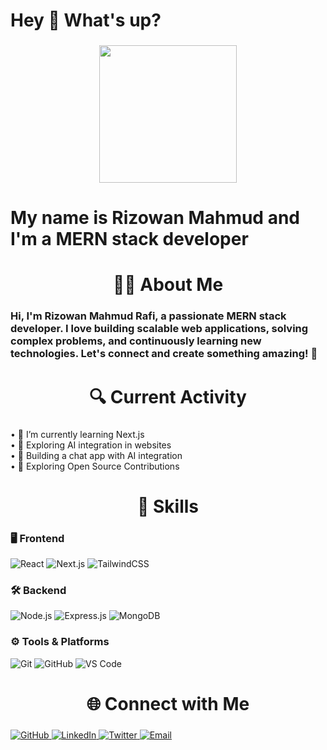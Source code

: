 <h1 align="left">Hey 👋 What's up?</h1>

###

<div align="center">
  <img height="220" src="https://i.ibb.co.com/bjgf0Hzc/image.png"  />
</div>

###

<h1 align="left">My name is Rizowan Mahmud and I'm a MERN stack developer</h1>

###

<h1 align="center">👨‍💻 About Me</h1>

###

<h3 align="left">Hi, I'm Rizowan Mahmud Rafi, a passionate MERN stack developer. I love building scalable web applications, solving complex problems, and continuously learning new technologies. Let's connect and create something amazing! 🚀</h3>

###

<h1 align="center">🔍 Current Activity</h1>

###

<p align="left">• 🌱 I’m currently learning Next.js  <br>• 🤖 Exploring AI integration in websites  <br>• 💬 Building a chat app with AI integration  <br>• 🌱 Exploring Open Source Contributions</p>
 
###

<h1 align="center">🚀 Skills</h1>

###

### 🖥️ Frontend
![React](https://img.shields.io/badge/-React-61DAFB?logo=react&logoColor=white&style=for-the-badge)
![Next.js](https://img.shields.io/badge/-Next.js-000000?logo=nextdotjs&logoColor=white&style=for-the-badge)
![TailwindCSS](https://img.shields.io/badge/-TailwindCSS-38B2AC?logo=tailwind-css&logoColor=white&style=for-the-badge)

### 🛠️ Backend
![Node.js](https://img.shields.io/badge/-Node.js-339933?logo=node.js&logoColor=white&style=for-the-badge)
![Express.js](https://img.shields.io/badge/-Express.js-000000?logo=express&logoColor=white&style=for-the-badge)
![MongoDB](https://img.shields.io/badge/-MongoDB-47A248?logo=mongodb&logoColor=white&style=for-the-badge)

### ⚙️ Tools & Platforms
![Git](https://img.shields.io/badge/-Git-F05032?logo=git&logoColor=white&style=for-the-badge)
![GitHub](https://img.shields.io/badge/-GitHub-181717?logo=github&logoColor=white&style=for-the-badge)
![VS Code](https://img.shields.io/badge/-VS_Code-007ACC?logo=visual-studio-code&logoColor=white&style=for-the-badge)


<div align="left">
</div>

###

<h1 align="center">🌐 Connect with Me</h1>

###



<p align="left">  
  <a href="https://github.com/yourusername" target="_blank">
    <img src="https://img.shields.io/badge/-GitHub-181717?logo=github&logoColor=white&style=for-the-badge" alt="GitHub">
  </a>  
  <a href="https://linkedin.com/in/yourusername" target="_blank">
    <img src="https://img.shields.io/badge/-LinkedIn-0077B5?logo=linkedin&logoColor=white&style=for-the-badge" alt="LinkedIn">
  </a>  
  <a href="https://twitter.com/yourusername" target="_blank">
    <img src="https://img.shields.io/badge/-Twitter-1DA1F2?logo=twitter&logoColor=white&style=for-the-badge" alt="Twitter">
  </a>  
  <a href="mailto:your-email@example.com">
    <img src="https://img.shields.io/badge/-Email-D14836?logo=gmail&logoColor=white&style=for-the-badge" alt="Email">
  </a>  
</p>


###

